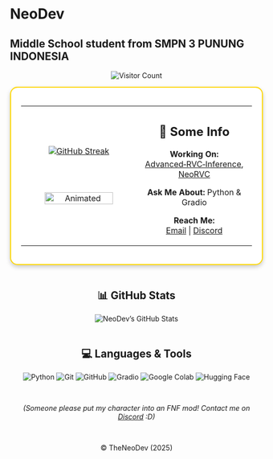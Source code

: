 <!-- README.md -->

<h1 align="center"></h1>

# NeoDev

## Middle School student from SMPN 3 PUNUNG INDONESIA

</div>
<!-- Visitor Counter -->
<p align="center">
  <img src="https://komarev.com/ghpvc/?username=TheNeodev&label=Visitors&color=FF0000&style=flat" alt="Visitor Count" />
</p>

<!-- Profile Card -->
<div align="center">

<div style="display: flex; flex-wrap: wrap; justify-content: center; align-items: center; border: 2px solid #FFD700; border-radius: 15px; padding: 20px; max-width: 800px; box-shadow: 0 4px 8px rgba(0,0,0,0.2); background-color: #fff;">

<table>
<tr>
<td align="center" style="width:50%;">

<!-- GitHub Streak -->
<a href="https://git.io/streak-stats">
  <img src="https://streak-stats.demolab.com?user=TheNeoDev&theme=transparent&hide_border=true&short_numbers=true&background=00000000&border=00000000&ring=005eff&fire=ff0000&currStreakLabel=ffd700&currStreakNum=005eff&sideNums=ffffff&sideLabels=ffd700&dates=ffffff" alt="GitHub Streak"/>
</a>

<br/><br/>

<!-- Animated Gif -->
<img src="https://media.tenor.com/GiG-sl9vrJ8AAAAj/i-love-you-i-love-you-baby.gif" alt="Animated" width="80%"/>

</td>
<td align="center" style="width:50%;">

<!-- Some Info -->
<h2>📄 Some Info</h2>
<p><strong>Working On:</strong><br/>
  <a href="https://github.com/ArkanDash/Advanced-RVC-Inference">Advanced‑RVC‑Inference</a>,<br/>
  <a href="https://github.com/TheNeodev/NeoRVC">NeoRVC</a>
</p>
<p><strong>Ask Me About:</strong> Python & Gradio</p>
<p><strong>Reach Me:</strong><br/>
  <a href="mailto:neoforevershog@gmail.com">Email</a> |
  <a href="https://discord.com/users/1314204512814235689">Discord</a>
</p>

</td>
</tr>
</table>

</div>

</div>

<br/>



<!-- GitHub Stats Section -->
<div align="center">
  <h2>📊 GitHub Stats</h2>
  <img src="https://github-readme-stats.vercel.app/api?username=TheNeoDev&show_icons=true&count_private=true&include_all_commits=false&custom_title=NeoDev's%20GitHub%20Stats&title_color=FFD700&text_color=DAA520&icon_color=FFA500&bg_color=FFFFFF" alt="NeoDev’s GitHub Stats"/>
</div>

<br/>

<!-- Languages and Tools -->
<div align="center">
  <h2>💻 Languages & Tools</h2>
  <p>
    <img src="https://img.shields.io/badge/Python-3776AB?style=for-the-badge&logo=python&logoColor=white" alt="Python"/>
    <img src="https://img.shields.io/badge/Git-F05032?style=for-the-badge&logo=git&logoColor=white" alt="Git"/>
    <img src="https://img.shields.io/badge/GitHub-181717?style=for-the-badge&logo=github&logoColor=white" alt="GitHub"/>
    <img src="https://img.shields.io/badge/Gradio-db9618?style=for-the-badge&logo=gradio&logoColor=white" alt="Gradio"/>
    <img src="https://img.shields.io/badge/Google_Colab-F9AB00?style=for-the-badge&logo=googlecolab&logoColor=blue" alt="Google Colab"/>
    <img src="https://img.shields.io/badge/Hugging_Face-FF9900?style=for-the-badge&logo=huggingface&logoColor=white" alt="Hugging Face"/>
  </p>
</div>

<br/>

<!-- Fun Note -->
<div align="center">
  <p><i>(Someone please put my character into an FNF mod! Contact me on <a href="https://discord.com/users/1314204512814235689">Discord</a> :D)</i></p>
</div>

<br/>

<!-- Footer -->
<div align="center">
  <p>© TheNeoDev (2025)</p>
</div>

